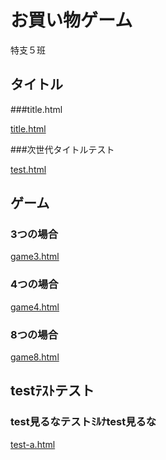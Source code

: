 # お買い物ゲーム
特支５班
## タイトル
###title.html

[title.html](https://hi-raaaaaaaaaaaaaaaaaaaaaaaaaaa.github.io/shopping/title.html)

###次世代タイトルテスト

[test.html](https://hi-raaaaaaaaaaaaaaaaaaaaaaaaaaa.github.io/shopping/test.html)

## ゲーム
### 3つの場合

[game3.html](https://hi-raaaaaaaaaaaaaaaaaaaaaaaaaaa.github.io/shopping/game3.html)


### 4つの場合

[game4.html](https://hi-raaaaaaaaaaaaaaaaaaaaaaaaaaa.github.io/shopping/game4.html)


### 8つの場合

[game8.html](https://hi-raaaaaaaaaaaaaaaaaaaaaaaaaaa.github.io/shopping/game8.html)

## testﾃｽﾄテスト
### test見るなテストﾐﾙﾅtest見るな

[test-a.html](https://hi-raaaaaaaaaaaaaaaaaaaaaaaaaaa.github.io/shopping/test-a.html)

